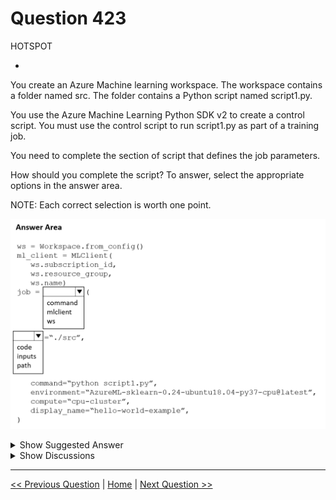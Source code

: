 # Question 423

HOTSPOT

-

You create an Azure Machine learning workspace. The workspace contains a folder named src. The folder contains a Python script named script1.py.

You use the Azure Machine Learning Python SDK v2 to create a control script. You must use the control script to run script1.py as part of a training job.

You need to complete the section of script that defines the job parameters.

How should you complete the script? To answer, select the appropriate options in the answer area.

NOTE: Each correct selection is worth one point.

![Question Image](../images/q423_q_image526.png)

<details>
  <summary>Show Suggested Answer</summary>

<img src="../images/q423_ans_0_image527.png" alt="Answer Image"><br>

</details>

<details>
  <summary>Show Discussions</summary>

<blockquote><p><strong>MonayiYC</strong> <code>(Fri 21 Jun 2024 02:48)</code> - <em>Upvotes: 3</em></p><p>from azure.ai.ml import command

# configure job

job = command(
code=&quot;./src&quot;,
command=&quot;python train.py --training_data diabetes.csv&quot;,
environment=&quot;AzureML-sklearn-0.24-ubuntu18.04-py37-cpu@latest&quot;,
compute=&quot;aml-cluster&quot;,
display_name=&quot;train-model&quot;,
experiment_name=&quot;train-classification-model&quot;
)</p></blockquote>

<blockquote><p><strong>vv_bb</strong> <code>(Sat 25 May 2024 11:08)</code> - <em>Upvotes: 2</em></p><p>Command + Code

https://learn.microsoft.com/en-us/training/modules/run-training-script-command-job-azure-machine-learning/3-run-script-command-job</p></blockquote>

<blockquote><p><strong>damaldon</strong> <code>(Sun 07 Jan 2024 19:08)</code> - <em>Upvotes: 2</em></p><p>Answers: command and path

my_job_inputs = {
&quot;input_data&quot;: Input(
type=AssetTypes.MLTABLE,
path=filedataset_asset,
mode=InputOutputModes.EVAL_MOUNT</p></blockquote>

<blockquote><p><strong>damaldon</strong> <code>(Sun 07 Jan 2024 19:09)</code> - <em>Upvotes: 1</em></p><p>my_job_inputs = {
    &quot;input_data&quot;: Input(
            type=AssetTypes.MLTABLE,
            path=filedataset_asset,
            mode=InputOutputModes.EVAL_MOUNT
    )
}

job = command(
code=&quot;./src&quot;, # Local path where the code is stored
command=&quot;ls ${{inputs.input_data}}&quot;,
inputs=my_job_inputs,
environment=&quot;&lt;environment_name&gt;:&lt;version&gt;&quot;,
compute=&quot;cpu-cluster&quot;,</p></blockquote>

<blockquote><p><strong>damaldon</strong> <code>(Sun 07 Jan 2024 19:10)</code> - <em>Upvotes: 4</em></p><p>Sorry, correct answer: command and code
job = command(
    code=&quot;./src&quot;,  # Local path where the code is stored
    command=&quot;ls ${{inputs.input_data}}&quot;,
    inputs=my_job_inputs,
    environment=&quot;&lt;environment_name&gt;:&lt;version&gt;&quot;,
    compute=&quot;cpu-cluster&quot;,</p></blockquote>

</details>

---

[<< Previous Question](question_422.md) | [Home](/index.md) | [Next Question >>](question_424.md)
